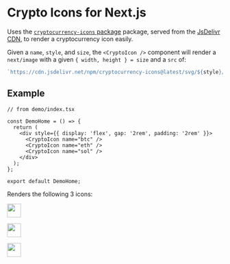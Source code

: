 # Crypto Icons for Next.js

Uses the [`cryptocurrency-icons`
package](https://github.com/spothq/cryptocurrency-icons) package, served from the
[JsDelivr CDN](https://www.jsdelivr.com/package/npm/cryptocurrency-icons), to
render a cryptocurrency icon easily.

Given a `name`, `style`, and `size`, the `<CryptoIcon />` component will render
a `next/image` with a given `{ width, height } = size` and a `src` of:

```ts
`https://cdn.jsdelivr.net/npm/cryptocurrency-icons@latest/svg/${style}/${name}.svg`;
```

## Example

```tsx
// from demo/index.tsx

const DemoHome = () => {
  return (
    <div style={{ display: 'flex', gap: '2rem', padding: '2rem' }}>
      <CryptoIcon name="btc" />
      <CryptoIcon name="eth" />
      <CryptoIcon name="sol" />
    </div>
  );
};

export default DemoHome;
```

Renders the following 3 icons:

<img width="32" height="32"
  src="https://cdn.jsdelivr.net/npm/cryptocurrency-icons@latest/svg/black/btc.svg"
/>

<img width="32" height="32"
  src="https://cdn.jsdelivr.net/npm/cryptocurrency-icons@latest/svg/black/eth.svg"
/>

<img width="32" height="32"
  src="https://cdn.jsdelivr.net/npm/cryptocurrency-icons@latest/svg/black/sol.svg"
/>
